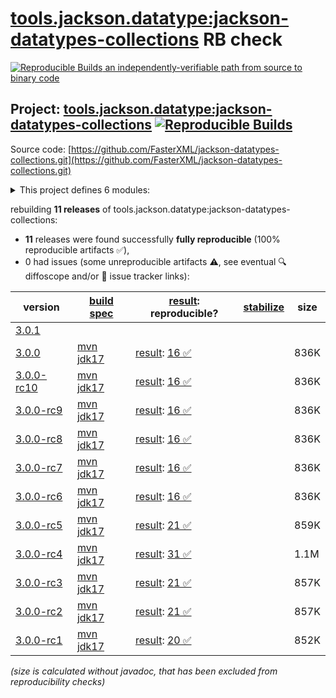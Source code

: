 [tools.jackson.datatype:jackson-datatypes-collections](https://central.sonatype.com/artifact/tools.jackson.datatype/jackson-datatypes-collections/versions) RB check
=======

[![Reproducible Builds](https://reproducible-builds.org/images/logos/rb.svg) an independently-verifiable path from source to binary code](https://reproducible-builds.org/)

## Project: [tools.jackson.datatype:jackson-datatypes-collections](https://central.sonatype.com/artifact/tools.jackson.datatype/jackson-datatypes-collections/versions) [![Reproducible Builds](https://img.shields.io/endpoint?url=https://raw.githubusercontent.com/jvm-repo-rebuild/reproducible-central/master/content/tools/jackson/datatype/jackson-datatypes-collections/badge.json)](https://github.com/jvm-repo-rebuild/reproducible-central/blob/master/content/tools/jackson/datatype/jackson-datatypes-collections/README.md)

Source code: [https://github.com/FasterXML/jackson-datatypes-collections.git](https://github.com/FasterXML/jackson-datatypes-collections.git)

<details><summary>This project defines 6 modules:</summary>

* [tools.jackson.datatype:jackson-datatype-eclipse-collections](https://central.sonatype.com/artifact/tools.jackson.datatype/jackson-datatype-eclipse-collections/overview)
* [tools.jackson.datatype:jackson-datatype-guava](https://central.sonatype.com/artifact/tools.jackson.datatype/jackson-datatype-guava/overview)
* [tools.jackson.datatype:jackson-datatype-hppc](https://central.sonatype.com/artifact/tools.jackson.datatype/jackson-datatype-hppc/overview)
* [tools.jackson.datatype:jackson-datatype-pcollections](https://central.sonatype.com/artifact/tools.jackson.datatype/jackson-datatype-pcollections/overview)
* [tools.jackson.datatype:jackson-datatype-primitive-collections-base](https://central.sonatype.com/artifact/tools.jackson.datatype/jackson-datatype-primitive-collections-base/overview)
* [tools.jackson.datatype:jackson-datatypes-collections](https://central.sonatype.com/artifact/tools.jackson.datatype/jackson-datatypes-collections/overview)
</details>

rebuilding **11 releases** of tools.jackson.datatype:jackson-datatypes-collections:
- **11** releases were found successfully **fully reproducible** (100% reproducible artifacts :white_check_mark:),
- 0 had issues (some unreproducible artifacts :warning:, see eventual :mag: diffoscope and/or :memo: issue tracker links):

| version | [build spec](/BUILDSPEC.md) | [result](https://reproducible-builds.org/docs/jvm/): reproducible? | [stabilize](https://github.com/google/oss-rebuild/blob/main/cmd/stabilize/README.md) | size |
| -- | --------- | ------ | ------ | -- |
| [3.0.1](https://central.sonatype.com/artifact/tools.jackson.datatype/jackson-datatypes-collections/3.0.1/pom) | | | |
| [3.0.0](https://central.sonatype.com/artifact/tools.jackson.datatype/jackson-datatypes-collections/3.0.0/pom) | [mvn jdk17](jackson-datatypes-collections-3.0.0.buildspec) | [result](jackson-datatypes-collections-3.0.0.buildinfo): [16 :white_check_mark: ](jackson-datatypes-collections-3.0.0.buildcompare) | | 836K |
| [3.0.0-rc10](https://central.sonatype.com/artifact/tools.jackson.datatype/jackson-datatypes-collections/3.0.0-rc10/pom) | [mvn jdk17](jackson-datatypes-collections-3.0.0-rc10.buildspec) | [result](jackson-datatypes-collections-3.0.0-rc10.buildinfo): [16 :white_check_mark: ](jackson-datatypes-collections-3.0.0-rc10.buildcompare) | | 836K |
| [3.0.0-rc9](https://central.sonatype.com/artifact/tools.jackson.datatype/jackson-datatypes-collections/3.0.0-rc9/pom) | [mvn jdk17](jackson-datatypes-collections-3.0.0-rc9.buildspec) | [result](jackson-datatypes-collections-3.0.0-rc9.buildinfo): [16 :white_check_mark: ](jackson-datatypes-collections-3.0.0-rc9.buildcompare) | | 836K |
| [3.0.0-rc8](https://central.sonatype.com/artifact/tools.jackson.datatype/jackson-datatypes-collections/3.0.0-rc8/pom) | [mvn jdk17](jackson-datatypes-collections-3.0.0-rc8.buildspec) | [result](jackson-datatypes-collections-3.0.0-rc8.buildinfo): [16 :white_check_mark: ](jackson-datatypes-collections-3.0.0-rc8.buildcompare) | | 836K |
| [3.0.0-rc7](https://central.sonatype.com/artifact/tools.jackson.datatype/jackson-datatypes-collections/3.0.0-rc7/pom) | [mvn jdk17](jackson-datatypes-collections-3.0.0-rc7.buildspec) | [result](jackson-datatypes-collections-3.0.0-rc7.buildinfo): [16 :white_check_mark: ](jackson-datatypes-collections-3.0.0-rc7.buildcompare) | | 836K |
| [3.0.0-rc6](https://central.sonatype.com/artifact/tools.jackson.datatype/jackson-datatypes-collections/3.0.0-rc6/pom) | [mvn jdk17](jackson-datatypes-collections-3.0.0-rc6.buildspec) | [result](jackson-datatypes-collections-3.0.0-rc6.buildinfo): [16 :white_check_mark: ](jackson-datatypes-collections-3.0.0-rc6.buildcompare) | | 836K |
| [3.0.0-rc5](https://central.sonatype.com/artifact/tools.jackson.datatype/jackson-datatypes-collections/3.0.0-rc5/pom) | [mvn jdk17](jackson-datatypes-collections-3.0.0-rc5.buildspec) | [result](jackson-datatypes-collections-3.0.0-rc5.buildinfo): [21 :white_check_mark: ](jackson-datatypes-collections-3.0.0-rc5.buildcompare) | | 859K |
| [3.0.0-rc4](https://central.sonatype.com/artifact/tools.jackson.datatype/jackson-datatypes-collections/3.0.0-rc4/pom) | [mvn jdk17](jackson-datatypes-collections-3.0.0-rc4.buildspec) | [result](jackson-datatypes-collections-3.0.0-rc4.buildinfo): [31 :white_check_mark: ](jackson-datatypes-collections-3.0.0-rc4.buildcompare) | | 1.1M |
| [3.0.0-rc3](https://central.sonatype.com/artifact/tools.jackson.datatype/jackson-datatypes-collections/3.0.0-rc3/pom) | [mvn jdk17](jackson-datatypes-collections-3.0.0-rc3.buildspec) | [result](jackson-datatypes-collections-3.0.0-rc3.buildinfo): [21 :white_check_mark: ](jackson-datatypes-collections-3.0.0-rc3.buildcompare) | | 857K |
| [3.0.0-rc2](https://central.sonatype.com/artifact/tools.jackson.datatype/jackson-datatypes-collections/3.0.0-rc2/pom) | [mvn jdk17](jackson-datatypes-collections-3.0.0-rc2.buildspec) | [result](jackson-datatypes-collections-3.0.0-rc2.buildinfo): [21 :white_check_mark: ](jackson-datatypes-collections-3.0.0-rc2.buildcompare) | | 857K |
| [3.0.0-rc1](https://central.sonatype.com/artifact/tools.jackson.datatype/jackson-datatypes-collections/3.0.0-rc1/pom) | [mvn jdk17](jackson-datatypes-collections-3.0.0-rc1.buildspec) | [result](jackson-datatypes-collections-3.0.0-rc1.buildinfo): [20 :white_check_mark: ](jackson-datatypes-collections-3.0.0-rc1.buildcompare) | | 852K |

<i>(size is calculated without javadoc, that has been excluded from reproducibility checks)</i>

